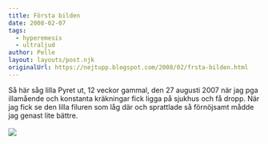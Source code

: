 ```yaml
---
title: Första bilden
date: 2008-02-07
tags: 
  - hyperemesis
  - ultraljud	
author: Pelle
layout: layouts/post.njk
originalUrl: https://nejtupp.blogspot.com/2008/02/frsta-bilden.html
---
```


Så här såg lilla Pyret ut, 12 veckor gammal, den 27 augusti 2007 när jag pga illamående och konstanta kräkningar fick ligga på sjukhus och få dropp. När jag fick se den lilla filuren som låg där och sprattlade så förnöjsamt mådde jag genast lite bättre.<br>
<br>
<img src="../../images/ultraljud1-3b.jpg">
